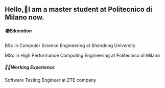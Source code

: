 ## Hello,🙌I am a master student at Politecnico di Milano now. 

##### 📚Education 

BSc in Computer Science Engineering at Shandong University

MSc in High Performance Computing Engineering at Politecnico di Milano

##### 👩‍💻Working Experience

Software Testing Engineer at ZTE company 
<!--
**JoeChen322/JoeChen322** is a ✨ _special_ ✨ repository because its `README.md` (this file) appears on your GitHub profile.

##### ❤️Interests
Passion in various sports and live music

